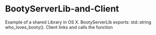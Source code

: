 # BootyServerLib-and-Client
Example of a shared Library in OS X.  BootyServerLib exports: std::string who_loves_booty().  Client links and calls the function
